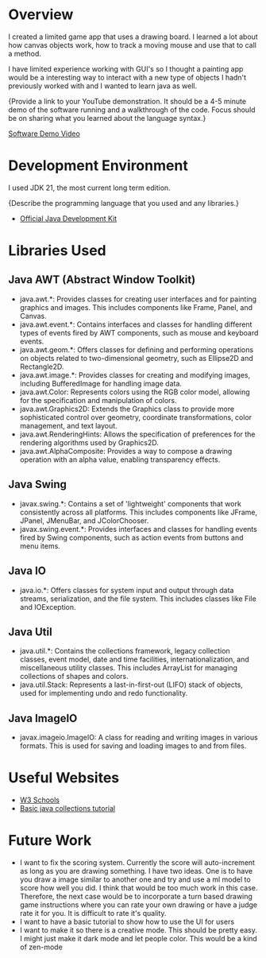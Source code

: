 # Overview

I created a limited game app that uses a drawing board. I learned a lot about how canvas objects work, how to track a moving mouse and use that to call a method.

I have limited experience working with GUI's so I thought a painting app would be a interesting way to interact with a new type of objects I hadn't previously worked with and I wanted to learn java as well.

{Provide a link to your YouTube demonstration. It should be a 4-5 minute demo of the software running and a walkthrough of the code. Focus should be on sharing what you learned about the language syntax.}

[Software Demo Video](http://youtube.link.goes.here)

# Development Environment

I used JDK 21, the most current long term edition.

{Describe the programming language that you used and any libraries.}
- [Official Java Development Kit](https://docs.oracle.com/en/java/javase/index.html)

# Libraries Used

## Java AWT (Abstract Window Toolkit)
- java.awt.*: Provides classes for creating user interfaces and for painting graphics and images. This includes components like Frame, Panel, and Canvas.
- java.awt.event.*: Contains interfaces and classes for handling different types of events fired by AWT components, such as mouse and keyboard events.
- java.awt.geom.*: Offers classes for defining and performing operations on objects related to two-dimensional geometry, such as Ellipse2D and Rectangle2D.
- java.awt.image.*: Provides classes for creating and modifying images, including BufferedImage for handling image data.
- java.awt.Color: Represents colors using the RGB color model, allowing for the specification and manipulation of colors.
- java.awt.Graphics2D: Extends the Graphics class to provide more sophisticated control over geometry, coordinate transformations, color management, and text layout.
- java.awt.RenderingHints: Allows the specification of preferences for the rendering algorithms used by Graphics2D.
- java.awt.AlphaComposite: Provides a way to compose a drawing operation with an alpha value, enabling transparency effects.
## Java Swing
- javax.swing.*: Contains a set of 'lightweight' components that work consistently across all platforms. This includes components like JFrame, JPanel, JMenuBar, and JColorChooser.
- javax.swing.event.*: Provides interfaces and classes for handling events fired by Swing components, such as action events from buttons and menu items.
## Java IO
- java.io.*: Offers classes for system input and output through data streams, serialization, and the file system. This includes classes like File and IOException.
## Java Util
- java.util.*: Contains the collections framework, legacy collection classes, event model, date and time facilities, internationalization, and miscellaneous utility classes. This includes ArrayList for managing collections of shapes and colors.
- java.util.Stack: Represents a last-in-first-out (LIFO) stack of objects, used for implementing undo and redo functionality.
## Java ImageIO
- javax.imageio.ImageIO: A class for reading and writing images in various formats. This is used for saving and loading images to and from files.

# Useful Websites

- [W3 Schools](https://www.w3schools.com/java/default.asp)
- [Basic java collections tutorial](https://beginnersbook.com/java-collections-tutorials/)

# Future Work

- I want to fix the scoring system. Currently the score will auto-increment as long as you are drawing something. I have two ideas. One is to have you draw a image similar to another one and try and use a ml model to score how well you did. I think that would be too much work in this case. Therefore, the next case would be to incorporate a turn based drawing game instructions where you can rate your own drawing or have a judge rate it for you. It is difficult to rate it's quality. 
- I want to have a basic tutorial to show how to use the UI for users
- I want to make it so there is a creative mode. This should be pretty easy. I might just make it dark mode and let people color. This would be a kind of zen-mode
